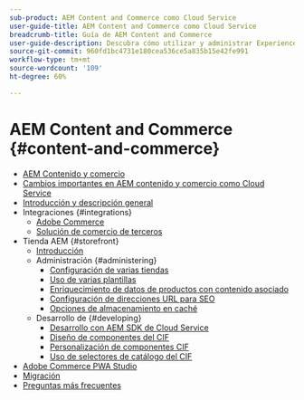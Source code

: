 ```yaml
---
sub-product: AEM Content and Commerce como Cloud Service
user-guide-title: AEM Content and Commerce como Cloud Service
breadcrumb-title: Guía de AEM Content and Commerce
user-guide-description: Descubra cómo utilizar y administrar Experience Manager Content and Commerce como Cloud Service.
source-git-commit: 960fd1bc4731e180cea536ce5a835b15e42fe991
workflow-type: tm+mt
source-wordcount: '109'
ht-degree: 60%

---
```



# AEM Content and Commerce {#content-and-commerce}

+ [AEM Contenido y comercio](/help/commerce-cloud/home.md)
+ [Cambios importantes en AEM contenido y comercio como Cloud Service](changes.md)
+ [Introducción y descripción general](introduction.md)
+ Integraciones {#integrations}
   + [Adobe Commerce](integrating/magento.md)
   + [Solución de comercio de terceros](integrating/third-party.md)
+ Tienda AEM {#storefront}
   + [Introducción](getting-started.md)
   + Administración {#administering}
      + [Configuración de varias tiendas](configuring/multi-store-setup.md)
      + [Uso de varias plantillas](configuring/multi-template-usage.md)
      + [Enriquecimiento de datos de productos con contenido asociado](configuring/enrich-product-associated-content.md)
      + [Configuración de direcciones URL para SEO](configuring/advanced-url-configuration.md)
      + [Opciones de almacenamiento en caché](configuring/caching.md)
   + Desarrollo de {#developing}
      + [Desarrollo con AEM SDK de Cloud Service](develop.md)
      + [Diseño de componentes del CIF](customizing/style-cif-component.md)
      + [Personalización de componentes CIF](customizing/customize-cif-components.md)
      + [Uso de selectores de catálogo del CIF](customizing/use-cif-pickers.md)
+ [Adobe Commerce PWA Studio](/help/commerce-cloud/pwa-studio/getting-started.md)
+ [Migración](migration.md)
+ [Preguntas más frecuentes](faq.md)
